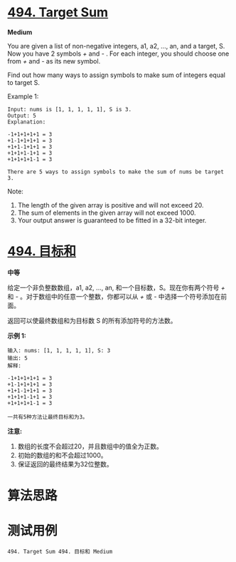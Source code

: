 # [494. Target Sum][enTitle]

**Medium**

You are given a list of non-negative integers, a1, a2, ..., an, and a target, S. Now you have 2 symbols  *+*  and  *-* . For each integer, you should choose one from  *+*  and  *-*  as its new symbol.

Find out how many ways to assign symbols to make sum of integers equal to target S.

Example 1:

```
Input: nums is [1, 1, 1, 1, 1], S is 3. 
Output: 5
Explanation: 

-1+1+1+1+1 = 3
+1-1+1+1+1 = 3
+1+1-1+1+1 = 3
+1+1+1-1+1 = 3
+1+1+1+1-1 = 3

There are 5 ways to assign symbols to make the sum of nums be target 3.

```



Note:

1. The length of the given array is positive and will not exceed 20.  
2. The sum of elements in the given array will not exceed 1000. 
3. Your output answer is guaranteed to be fitted in a 32-bit integer.




# [494. 目标和][cnTitle]

**中等**

给定一个非负整数数组，a1, a2, ..., an, 和一个目标数，S。现在你有两个符号  *+*  和  *-* 。对于数组中的任意一个整数，你都可以从  *+*  或  *-* 中选择一个符号添加在前面。

返回可以使最终数组和为目标数 S 的所有添加符号的方法数。

**示例 1:** 

```
输入: nums: [1, 1, 1, 1, 1], S: 3
输出: 5
解释: 

-1+1+1+1+1 = 3
+1-1+1+1+1 = 3
+1+1-1+1+1 = 3
+1+1+1-1+1 = 3
+1+1+1+1-1 = 3

一共有5种方法让最终目标和为3。

```

**注意:** 

1. 数组的长度不会超过20，并且数组中的值全为正数。 
2. 初始的数组的和不会超过1000。 
3. 保证返回的最终结果为32位整数。




# 算法思路

# 测试用例
```
494. Target Sum 494. 目标和 Medium
```

[enTitle]: https://leetcode.com/problems/target-sum/
[cnTitle]: https://leetcode-cn.com/problems/target-sum/
